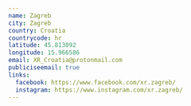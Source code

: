 ```yaml
---
name: Zagreb
city: Zagreb
country: Croatia
countrycode: hr
latitude: 45.813092
longitude: 15.966586
email: XR_Croatia@protonmail.com
publiciseemail: true
links:
  facebook: https://www.facebook.com/xr.zagreb/
  instagram: https://www.instagram.com/xr.zagreb/
---
```

